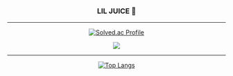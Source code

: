 <div align="center">

### LIL JUICE 🌱

___

[![Solved.ac Profile](http://mazassumnida.wtf/api/v2/generate_badge?boj=juice)](https://solved.ac/juice/)

 <img src="http://mazandi.herokuapp.com/api?handle=juice&theme=dark"/>

___

[![Top Langs](https://github-readme-stats.vercel.app/api/top-langs/?username=liljuice&layout=compact)](https://github.com/liljuice/github-readme-stats)
